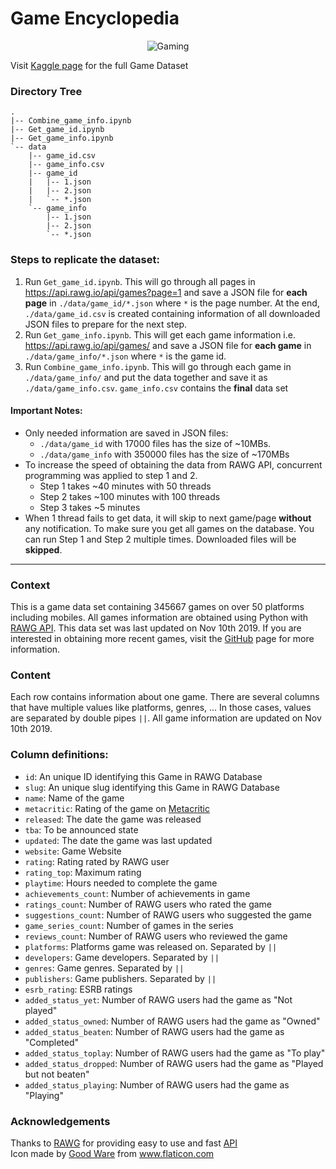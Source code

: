 # Game Encyclopedia
<p align="center">
  <img src="https://user-images.githubusercontent.com/39042628/69937490-f246aa00-14a8-11ea-89ad-073891b7b4a9.png" alt="Gaming">
</p> 

Visit [Kaggle page](https://www.kaggle.com/jummyegg/rawg-game-dataset) for the full Game Dataset


### Directory Tree
```
.
|-- Combine_game_info.ipynb
|-- Get_game_id.ipynb
|-- Get_game_info.ipynb
`-- data
    |-- game_id.csv
    |-- game_info.csv
    |-- game_id
    |   |-- 1.json
    |   |-- 2.json
    |   `-- *.json
    `-- game_info
        |-- 1.json
        |-- 2.json
        `-- *.json
```
### Steps to replicate the dataset:
1. Run `Get_game_id.ipynb`. This will go through all pages in https://api.rawg.io/api/games?page=1 and save a JSON file for **each page** in `./data/game_id/*.json` where `*` is the page number. At the end, `./data/game_id.csv` is created containing information of all downloaded JSON files to prepare for the next step.
2. Run `Get_game_info.ipynb`. This will get each game information i.e. https://api.rawg.io/api/games/ and save a JSON file for **each game** in `./data/game_info/*.json` where `*` is the game id.
3. Run `Combine_game_info.ipynb`. This will go through each game in `./data/game_info/` and put the data together and save it as `./data/game_info.csv`. `game_info.csv` contains the **final** data set

#### Important Notes:
- Only needed information are saved in JSON files: 
    - `./data/game_id` with 17000 files has the size of ~10MBs. 
    - `./data/game_info` with 350000 files has the size of ~170MBs
- To increase the speed of obtaining the data from RAWG API, concurrent programming was applied to step 1 and 2. 
    - Step 1 takes ~40 minutes with 50 threads
    - Step 2 takes ~100 minutes with 100 threads
    - Step 3 takes ~5 minutes
- When 1 thread fails to get data, it will skip to next game/page **without** any notification. To make sure you get all games on the database. You can run Step 1 and Step 2 multiple times. Downloaded files will be **skipped**.


___
### Context
This is a game data set containing 345667 games on over 50 platforms including mobiles. All games information are obtained using Python with [RAWG API](https://rawg.io/apidocs). This data set was last updated on Nov 10th 2019. If you are interested in obtaining more recent games, visit the [GitHub](https://github.com/trung-hn/game-encyclopedia) page for more information.

### Content
Each row contains information about one game. There are several columns that have multiple values like platforms, genres, ... In those cases, values are separated by double pipes `||`. All game information are updated on Nov 10th 2019.

### Column definitions:
- `id`: An unique ID identifying this Game in RAWG Database
- `slug`: An unique slug identifying this Game in RAWG Database
- `name`: Name of the game
- `metacritic`: Rating of the game on [Metacritic](https://www.metacritic.com/)
- `released`: The date the game was released
- `tba`: To be announced state
- `updated`: The date the game was last updated
- `website`: Game Website
- `rating`: Rating rated by RAWG user
- `rating_top`: Maximum rating
- `playtime`: Hours needed to complete the game
- `achievements_count`: Number of achievements in game
- `ratings_count`: Number of RAWG users who rated the game
- `suggestions_count`: Number of RAWG users who suggested the game
- `game_series_count`: Number of games in the series
- `reviews_count`: Number of RAWG users who reviewed the game
- `platforms`: Platforms game was released on. Separated by `||`
- `developers`: Game developers. Separated by `||`
- `genres`: Game genres. Separated by `||`
- `publishers`: Game publishers. Separated by `||`
- `esrb_rating`: ESRB ratings
- `added_status_yet`: Number of RAWG users had the game as "Not played"
- `added_status_owned`: Number of RAWG users had the game as "Owned"
- `added_status_beaten`: Number of RAWG users had the game as "Completed"
- `added_status_toplay`: Number of RAWG users had the game as "To play"
- `added_status_dropped`: Number of RAWG users had the game as "Played but not beaten"
- `added_status_playing`: Number of RAWG users had the game as "Playing"

### Acknowledgements
Thanks to [RAWG](https://rawg.io/) for providing easy to use and fast [API](https://rawg.io/apidocs) \
Icon made by <a href="https://www.flaticon.com/authors/good-ware" title="Good Ware">Good Ware</a> from <a href="https://www.flaticon.com/" title="Flaticon">www.flaticon.com</a>
